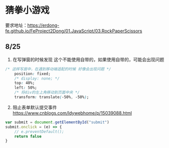 # 猜拳小游戏

要求地址：https://erdong-fe.github.io/FeProject2Dong/01.JavaScript/03.RockPaperScissors


## 8/25 
1. 在写弹窗的时候发现 这个不能使用自带的，如果使用自带的，可能会出现问题

``` css
/* 这样写居中，在遇到移动端适配的时候 好像会出现问题 */
    position: fixed;
    /* display: none; */
    top: 40%;
    left: 50%;
    /* 将div的左上角移动到页面中央 */
    transform: translate(-50%, -50%);
```
2. 阻止表单默认提交事件
https://www.cnblogs.com/ldywebhome/p/15039088.html
``` js
var submit = document.getElementById("submit")
submit.onclick = (e) => {
    // e.preventDefault();
    return false
}
```